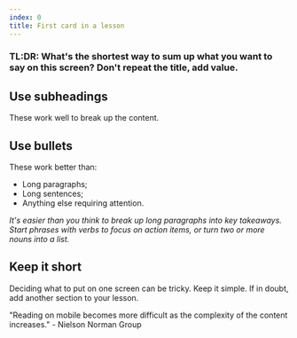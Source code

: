 ```yaml
---
index: 0
title: First card in a lesson
---
```


### TL:DR: What's the shortest way to sum up what you want to say on this screen? Don't repeat the title, add value. 

## Use subheadings

These work well to break up the content. 

## Use bullets

These work better than: 
* Long paragraphs;
* Long sentences; 
* Anything else requiring attention. 

*It's easier than you think to break up long paragraphs into key takeaways. Start phrases with verbs to focus on action items, or turn two or more nouns into a list.*

## Keep it short

Deciding what to put on one screen can be tricky. Keep it simple. If in doubt, add another section to your lesson. 

"Reading on mobile becomes more difficult as the complexity of the content increases." - Nielson Norman Group
